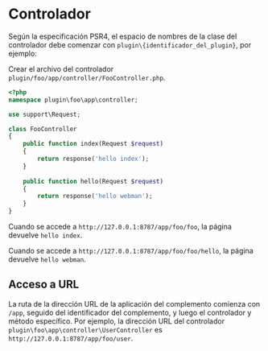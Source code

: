 # Controlador

Según la especificación PSR4, el espacio de nombres de la clase del controlador debe comenzar con `plugin\{identificador_del_plugin}`, por ejemplo:

Crear el archivo del controlador `plugin/foo/app/controller/FooController.php`.

```php
<?php
namespace plugin\foo\app\controller;

use support\Request;

class FooController
{
    public function index(Request $request)
    {
        return response('hello index');
    }
    
    public function hello(Request $request)
    {
        return response('hello webman');
    }
}
```

Cuando se accede a `http://127.0.0.1:8787/app/foo/foo`, la página devuelve `hello index`.

Cuando se accede a `http://127.0.0.1:8787/app/foo/foo/hello`, la página devuelve `hello webman`.

## Acceso a URL
La ruta de la dirección URL de la aplicación del complemento comienza con `/app`, seguido del identificador del complemento, y luego el controlador y método específico.
Por ejemplo, la dirección URL del controlador `plugin\foo\app\controller\UserController` es `http://127.0.0.1:8787/app/foo/user`.
